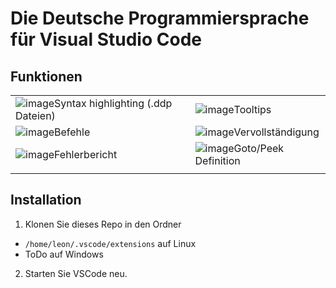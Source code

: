 # Die Deutsche Programmiersprache für Visual Studio Code
## Funktionen

|||
|--|--|
|![image](https://github.com/DDP-Projekt/vscode-ddp/assets/26361108/114484b8-58c3-480b-a2b3-c2447bfeb53f)Syntax highlighting (.ddp Dateien)|![image](https://github.com/DDP-Projekt/vscode-ddp/assets/26361108/1367aa51-e873-4492-b493-edb25e1a2bf3)Tooltips|
|![image](https://github.com/DDP-Projekt/vscode-ddp/assets/26361108/34a5f757-2777-4618-a0be-95dc2595223e)Befehle|![image](https://github.com/DDP-Projekt/vscode-ddp/assets/26361108/38975815-477e-4c2e-b43d-a0930c54721e)Vervollständigung|
|![image](https://github.com/DDP-Projekt/vscode-ddp/assets/26361108/a53dfbd9-c200-446d-abbd-c1e0843696dc)Fehlerbericht|![image](https://github.com/DDP-Projekt/vscode-ddp/assets/26361108/5dff6294-fa94-44fb-828a-e4cb76ff1df3)Goto/Peek Definition|
|||

## Installation
1. Klonen Sie dieses Repo in den Ordner
* `/home/leon/.vscode/extensions` auf Linux
* ToDo auf Windows
2. Starten Sie VSCode neu.
